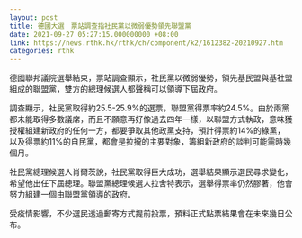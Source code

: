 ```yaml
---
layout: post
title: 德國大選　票站調查指社民黨以微弱優勢領先聯盟黨
date: 2021-09-27 05:27:15.000000000 +08:00
link: https://news.rthk.hk/rthk/ch/component/k2/1612382-20210927.htm
categories: rthk
---
```


德國聯邦議院選舉結束，票站調查顯示，社民黨以微弱優勢，領先基民盟與基社盟組成的聯盟黨，雙方的總理候選人都聲稱可以領導下屆政府。

調查顯示，社民黨取得約25.5-25.9%的選票，聯盟黨得票率約24.5%。由於兩黨都未能取得多數議席，而且不願意再好像過去四年一樣，以聯盟方式執政，意味獲授權組建新政府的任何一方，都要爭取其他政黨支持，預計得票約14%的綠黨，以及得票約11%的自民黨，都會是拉攏的主要對象，籌組新政府的談判可能需時幾個月。

社民黨總理候選人肖爾茨說，社民黨取得巨大成功，選舉結果顯示選民尋求變化，希望他出任下屆總理。聯盟黨總理候選人拉舍特表示，選舉得票率仍然膠著，他會努力組建一個由聯盟黨領導的政府。

受疫情影響，不少選民透過郵寄方式提前投票，預料正式點票結果會在未來幾日公布。
